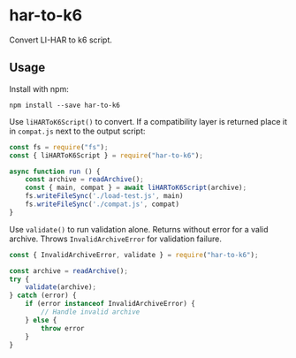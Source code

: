# har-to-k6

Convert LI-HAR to k6 script.

## Usage

Install with npm:

```shell
npm install --save har-to-k6
```

Use `liHARToK6Script()` to convert. If a compatibility layer is returned place
it in `compat.js` next to the output script:

```js
const fs = require("fs");
const { liHARToK6Script } = require("har-to-k6");

async function run () {
    const archive = readArchive();
    const { main, compat } = await liHARToK6Script(archive);
    fs.writeFileSync('./load-test.js', main)
    fs.writeFileSync('./compat.js', compat)
}
```

Use `validate()` to run validation alone. Returns without error for a valid
archive. Throws `InvalidArchiveError` for validation failure.

```js
const { InvalidArchiveError, validate } = require("har-to-k6");

const archive = readArchive();
try {
    validate(archive);
} catch (error) {
    if (error instanceof InvalidArchiveError) {
        // Handle invalid archive
    } else {
        throw error
    }
}
```
